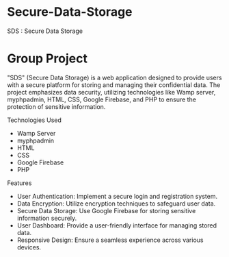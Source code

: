 # Secure-Data-Storage
SDS : Secure Data Storage

# Group Project

"SDS" (Secure Data Storage) is a web application designed to provide users with a secure platform for storing and managing their confidential data. The project emphasizes data security, utilizing technologies like Wamp server, myphpadmin, HTML, CSS, Google Firebase, and PHP to ensure the protection of sensitive information.

Technologies Used
- Wamp Server
- myphpadmin
- HTML
- CSS
- Google Firebase
- PHP

Features
- User Authentication: Implement a secure login and registration system.
- Data Encryption: Utilize encryption techniques to safeguard user data.
- Secure Data Storage: Use Google Firebase for storing sensitive information securely.
- User Dashboard: Provide a user-friendly interface for managing stored data.
- Responsive Design: Ensure a seamless experience across various devices.
